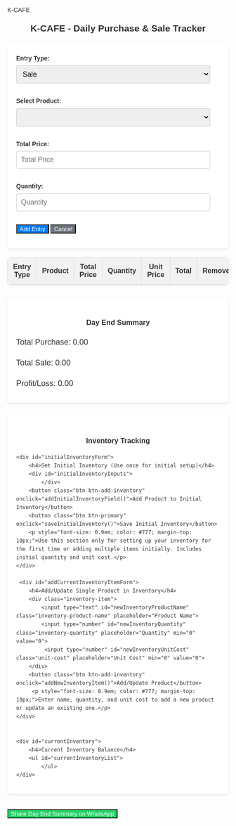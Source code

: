 K-CAFE
<html lang="en">
<head>
  <meta charset="UTF-8">
  <meta name="viewport" content="width=device-width, initial-scale=1.0">
  <title>K-CAFE Daily Report</title>
  <style>
    body {
      font-family: Arial, sans-serif;
      direction: ltr;
      background-image: url('https://i.postimg.cc/gjGgkCY3/Brown-Coffee-Shop-Logo.png');
      background-size: cover;
      background-repeat: no-repeat;
      background-attachment: fixed;
      background-position: center;
      padding: 20px;
      line-height: 1.6;
      color: #333;
    }
    .header-container {
        display: flex;
        justify-content: space-between;
        align-items: center;
        margin-bottom: 20px;
    }
    h2 {
      text-align: center;
      color: #333;
      margin: 0; /* Remove default margin */
      text-shadow: 1px 1px 2px rgba(255,255,255,0.7);
      flex-grow: 1; /* Allow heading to take available space */
    }
    #reportDate {
        font-size: 1.1em;
        color: #555;
        text-align: right; /* Align text to the right */
    }
    form {
      background: rgba(255, 255, 255, 0.9);
      padding: 20px;
      border-radius: 8px;
      box-shadow: 0 2px 4px rgba(0,0,0,0.1);
      margin-bottom: 20px;
    }
    label {
      display: block;
      margin-bottom: 5px;
      font-weight: bold;
    }
    select, input[type="number"], input[type="text"] {
      padding: 10px;
      margin-bottom: 15px;
      font-size: 16px;
      width: calc(100% - 22px);
      border: 1px solid #ccc;
      border-radius: 4px;
      box-sizing: border-box;
    }
     .inventory-item {
        display: flex;
        align-items: center;
        margin-bottom: 10px;
    }
    .inventory-item input[type="text"] {
        flex-grow: 1;
        margin-right: 10px;
        margin-bottom: 0; /* Remove bottom margin */
    }
     .inventory-item input[type="number"] {
        width: 80px; /* Smaller width for quantity */
        margin-bottom: 0; /* Remove bottom margin */
    }
    .inventory-item input[type="number"].unit-cost { /* Style for unit cost input */
        width: 100px; /* Slightly wider for cost */
        margin-left: 10px;
    }

    button.btn {
      display: block;
      width: 100%;
      padding: 12px;
      margin-top: 10px; /* Added margin to separate buttons */
      font-size: 18px;
      border: none;
      border-radius: 4px;
      cursor: pointer;
      transition: background-color 0.3s ease;
    }
    button.btn-primary {
        background-color: #007BFF;
        color: white;
    }
    button.btn-primary:hover {
        background-color: #0056b3;
    }
    button.btn-secondary {
        background-color: #6c757d; /* Grey color for cancel */
        color: white;
    }
     button.btn-secondary:hover {
        background-color: #5a6268;
    }
    button.btn-remove { /* Style for remove button in table */
        background-color: #dc3545; /* Red color for remove */
        color: white;
        padding: 5px 10px; /* Smaller padding for table button */
        font-size: 14px;
        width: auto; /* Auto width for table button */
        margin: 0; /* Remove margin */
    }
    button.btn-remove:hover {
        background-color: #c82333;
    }
     button.btn-add-inventory { /* Style for add inventory button */
        background-color: #28a745; /* Green color for add inventory */
        color: white;
        padding: 8px 15px;
        font-size: 16px;
        width: auto;
        margin-top: 10px;
    }
     button.btn-add-inventory:hover {
        background-color: #218838;
    }
    button.btn-remove-inventory { /* Style for remove inventory button */
        background-color: #dc3545; /* Red color */
        color: white;
        padding: 4px 8px; /* Smaller padding */
        font-size: 12px;
        margin-left: 10px;
        border-radius: 4px;
        cursor: pointer;
    }
     button.btn-remove-inventory:hover {
        background-color: #c82333;
    }


    table {
      width: 100%;
      margin-top: 20px;
      border-collapse: collapse;
      background: rgba(255, 255, 255, 0.9);
      box-shadow: 0 2px 4px rgba(0,0,0,0.1);
      border-radius: 8px;
      overflow: hidden;
    }
    th, td {
      padding: 12px;
      text-align: center;
      border: 1px solid #ddd;
    }
    th {
      background-color: #f2f2f2;
      font-weight: bold;
      color: #333;
    }
    tr:nth-child(even) {
      background-color: #f9f9f9;
    }
    tr:hover {
      background-color: #e9e9e9;
    }
    /* Style for the day end report section */
    #dayEndReport {
      margin-top: 30px;
      padding: 20px;
      background: rgba(255, 255, 255, 0.9);
      border-radius: 8px;
      box-shadow: 0 2px 4px rgba(0,0,0,0.1);
    }
    #dayEndReport h3 {
      text-align: center;
      color: #333;
      margin-bottom: 15px;
    }
    #dayEndReport p {
      font-size: 18px;
      margin-bottom: 10px;
    }
    #dayEndReport .profit {
      color: green;
      font-weight: bold;
    }
    #dayEndReport .loss {
      color: red;
      font-weight: bold;
    }
    /* Style for the share button */
    #shareBtn {
        margin-top: 20px;
        background-color: #25D366; /* WhatsApp green */
        color: white;
    }
    #shareBtn:hover {
        background-color: #1DA851;
    }
    #shareInstructions {
        margin-top: 15px;
        padding: 15px;
        background: rgba(255, 255, 255, 0.9);
        border-radius: 8px;
        box-shadow: 0 2px 4px rgba(0,0,0,0.1);
        display: none; /* Hidden by default */
    }
    #inventorySection {
        margin-top: 30px;
        padding: 20px;
        background: rgba(255, 255, 255, 0.9);
        border-radius: 8px;
        box-shadow: 0 2px 4px rgba(0,0,0,0.1);
    }
    #inventorySection h3 {
        text-align: center;
        color: #333;
        margin-bottom: 15px;
    }
    #initialInventoryForm {
        margin-bottom: 20px;
        padding-bottom: 15px;
        border-bottom: 1px solid #ccc;
    }
     #addCurrentInventoryItemForm {
        margin-bottom: 20px;
        padding-bottom: 15px;
        border-bottom: 1px solid #ccc;
    }
    #currentInventory {
        margin-top: 15px;
    }
    #currentInventoryList {
        list-style: none;
        padding: 0;
    }
    #currentInventoryList li {
        margin-bottom: 8px;
        font-size: 16px;
        display: flex;
        justify-content: space-between;
        align-items: center;
        padding: 5px 0;
        border-bottom: 1px dashed #eee;
    }
    #currentInventoryList li span {
        flex-grow: 1;
    }
  </style>
</head>
<body>

<div class="header-container">
    <h2>K-CAFE - Daily Purchase & Sale Tracker</h2>
    <div id="reportDate"></div> </div>


<form id="entryForm">
  <label for="entryType">Entry Type:</label>
  <select id="entryType">
    <option value="Sale">Sale</option>
    <option value="Purchase">Purchase</option>
     </select>

  <label for="product">Select Product:</label>
  <select id="product">
    </select>

  <label for="price">Total Price:</label>
  <input type="number" id="price" placeholder="Total Price" min="0">

  <label for="quantity">Quantity:</label>
  <input type="number" id="quantity" placeholder="Quantity" min="1">

  <button class="btn btn-primary" type="button" onclick="addEntry()">Add Entry</button>
  <button class="btn btn-secondary" type="button" onclick="cancelEntry()">Cancel</button> </form>

<table id="dataTable">
  <thead>
    <tr>
      <th>Entry Type</th>
      <th>Product</th>
      <th>Total Price</th>
      <th>Quantity</th>
      <th>Unit Price</th>
      <th>Total</th>
      <th>Remove</th> </tr>
  </thead>
  <tbody>
    </tbody>
</table>

<div id="dayEndReport">
  <h3>Day End Summary</h3>
  <p>Total Purchase: <span id="totalPurchaseDisplay">0.00</span></p>
  <p>Total Sale: <span id="totalSaleDisplay">0.00</span></p>
  <p>Profit/Loss: <span id="profitLossDisplay">0.00</span></p>
</div>

<div id="inventorySection">
    <h3>Inventory Tracking</h3>

    <div id="initialInventoryForm">
        <h4>Set Initial Inventory (Use once for initial setup)</h4>
        <div id="initialInventoryInputs">
            </div>
        <button class="btn btn-add-inventory" onclick="addInitialInventoryField()">Add Product to Initial Inventory</button>
        <button class="btn btn-primary" onclick="saveInitialInventory()">Save Initial Inventory</button>
        <p style="font-size: 0.9em; color: #777; margin-top: 10px;">Use this section only for setting up your inventory for the first time or adding multiple items initially. Includes initial quantity and unit cost.</p>
    </div>

     <div id="addCurrentInventoryItemForm">
        <h4>Add/Update Single Product in Inventory</h4>
        <div class="inventory-item">
            <input type="text" id="newInventoryProductName" class="inventory-product-name" placeholder="Product Name">
            <input type="number" id="newInventoryQuantity" class="inventory-quantity" placeholder="Quantity" min="0" value="0">
             <input type="number" id="newInventoryUnitCost" class="unit-cost" placeholder="Unit Cost" min="0" value="0">
        </div>
        <button class="btn btn-add-inventory" onclick="addNewInventoryItem()">Add/Update Product</button>
         <p style="font-size: 0.9em; color: #777; margin-top: 10px;">Enter name, quantity, and unit cost to add a new product or update an existing one.</p>
    </div>


    <div id="currentInventory">
        <h4>Current Inventory Balance</h4>
        <ul id="currentInventoryList">
            </ul>
    </div>
</div>


<button class="btn" id="shareBtn" onclick="shareViaWhatsApp()">Share Day End Summary on WhatsApp</button>

<div id="shareInstructions">
    <h4>رپورٹ شیئر کرنے کے طریقے:</h4>
    <p>1. **WhatsApp پر سمری بھیجیں:** اوپر والے بٹن پر کلک کریں، یہ WhatsApp کھولے گا جس میں دن کی سمری کا متن پہلے سے لکھا ہوگا۔</p>
    <p>2. **مکمل رپورٹ PDF میں محفوظ کریں:** اس صفحے پر Right-click (یا موبائل پر مینیو) کر کے 'Print' کا آپشن منتخب کریں۔ Printer کے طور پر 'Save as PDF' منتخب کریں اور فائل کو محفوظ کریں۔ پھر اسے WhatsApp پر دستی طور پر شیئر کریں۔</p>
</div>


<script>
  // Global variables to store total purchase and sale
  let grandTotalPurchase = 0; // Total cost of goods purchased
  let grandTotalSale = 0; // Total revenue from sales
  let grandTotalSaleCost = 0; // Total cost of goods sold

  // Object to store current inventory (will be loaded from localStorage)
  // Structure: { 'productName': { quantity: X, unitCost: Y } }
  let currentInventory = {};

  // Array to store all product names ever added to inventory (for dropdown)
  let allProductsAdded = [];

  // Function to display the current date
  function displayCurrentDate() {
      const today = new Date();
      const options = { year: 'numeric', month: 'long', day: 'numeric' };
      const formattedDate = today.toLocaleDateString('en-US', options); // Format as "May 7, 2025"
      document.getElementById('reportDate').textContent = `Date: ${formattedDate}`;
  }

  // --- Inventory Functions ---

  // Load inventory and all products from localStorage
  function loadInventory() {
      const savedInventory = localStorage.getItem('kcafeInventory');
      if (savedInventory) {
          currentInventory = JSON.parse(savedInventory);
      } else {
          currentInventory = {};
      }

      const savedProducts = localStorage.getItem('kcafeAllProducts');
      if (savedProducts) {
          allProductsAdded = JSON.parse(savedProducts);
      } else {
          allProductsAdded = [];
      }

      displayCurrentInventory();
      updateProductDropdown(); // Update the product dropdown on load
  }

  // Save inventory and all products to localStorage
  function saveInventory() {
      localStorage.setItem('kcafeInventory', JSON.stringify(currentInventory));
      localStorage.setItem('kcafeAllProducts', JSON.stringify(allProductsAdded));
  }

  // Display current inventory
  function displayCurrentInventory() {
      const inventoryList = document.getElementById('currentInventoryList');
      inventoryList.innerHTML = ''; // Clear previous display

      // Sort inventory items alphabetically by product name for consistent display
      const sortedProducts = Object.keys(currentInventory).sort();

      sortedProducts.forEach(productName => {
          const item = currentInventory[productName];
          const listItem = document.createElement('li');
          listItem.innerHTML = `
              <span>${productName}: ${item.quantity} (Cost: ${item.unitCost.toFixed(2)} each)</span>
              <button class="btn-remove-inventory" onclick="removeInventoryItem('${productName}')">Remove</button>
          `;
          inventoryList.appendChild(listItem);
      });
  }

    // Update the product select dropdown based on all products ever added
    function updateProductDropdown() {
        const productSelect = document.getElementById('product');
        productSelect.innerHTML = ''; // Clear existing options

        // Add a default disabled option
        const defaultOption = document.createElement('option');
        defaultOption.value = "";
        defaultOption.textContent = "Select Product";
        defaultOption.disabled = true;
        defaultOption.selected = true;
        productSelect.appendChild(defaultOption);

        // Sort all products alphabetically
        const sortedAllProducts = allProductsAdded.sort();

        sortedAllProducts.forEach(productName => {
            const option = document.createElement('option');
            option.value = productName;
            option.textContent = productName;
            productSelect.appendChild(option);
        });
    }


  // Add a field to the initial inventory form
  function addInitialInventoryField() {
      const initialInventoryInputsDiv = document.getElementById('initialInventoryInputs');

      const itemDiv = document.createElement('div');
      itemDiv.classList.add('inventory-item');

      const productInput = document.createElement('input');
      productInput.type = 'text';
      productInput.classList.add('inventory-product-name');
      productInput.placeholder = 'Product Name';

      const quantityInput = document.createElement('input');
      quantityInput.type = 'number';
      quantityInput.classList.add('inventory-quantity');
      quantityInput.placeholder = 'Quantity';
      quantityInput.min = '0';
      quantityInput.value = '0';

      const unitCostInput = document.createElement('input');
      unitCostInput.type = 'number';
      unitCostInput.classList.add('unit-cost');
      unitCostInput.placeholder = 'Unit Cost';
      unitCostInput.min = '0';
      unitCostInput.value = '0';
      unitCostInput.step = '0.01'; // Allow decimal values for cost


      itemDiv.appendChild(productInput);
      itemDiv.appendChild(quantityInput);
      itemDiv.appendChild(unitCostInput); // Add unit cost input
      initialInventoryInputsDiv.appendChild(itemDiv);
  }

  // Save initial inventory from the form
  function saveInitialInventory() {
      const initialInventoryInputsDiv = document.getElementById('initialInventoryInputs');
      const items = initialInventoryInputsDiv.querySelectorAll('.inventory-item');

      items.forEach(item => {
          const productNameInput = item.querySelector('.inventory-product-name');
          const quantityInput = item.querySelector('.inventory-quantity');
          const unitCostInput = item.querySelector('.unit-cost'); // Get unit cost input

          const productName = productNameInput.value.trim();
          const quantity = parseInt(quantityInput.value);
          const unitCost = parseFloat(unitCostInput.value); // Get unit cost value

          if (productName && !isNaN(quantity) && quantity >= 0 && !isNaN(unitCost) && unitCost >= 0) {
              currentInventory[productName] = { quantity: quantity, unitCost: unitCost }; // Store quantity and unit cost
              // Add product to the list of all products if not already there
              if (!allProductsAdded.includes(productName)) {
                  allProductsAdded.push(productName);
              }
          } else {
               console.log(`Invalid input for ${productName}. Please check name, quantity, and unit cost.`);
          }
      });

      saveInventory(); // Save to localStorage
      displayCurrentInventory(); // Update display
      updateProductDropdown(); // Update product dropdown
      // Optionally clear the initial inventory form fields after saving
      initialInventoryInputsDiv.innerHTML = '';
  }

  // Add or Update a single product in the current inventory
  function addNewInventoryItem() {
      const productNameInput = document.getElementById('newInventoryProductName');
      const quantityInput = document.getElementById('newInventoryQuantity');
      const unitCostInput = document.getElementById('newInventoryUnitCost'); // Get unit cost input

      const productName = productNameInput.value.trim();
      const quantity = parseInt(quantityInput.value);
      const unitCost = parseFloat(unitCostInput.value); // Get unit cost value


      if (productName && !isNaN(quantity) && quantity >= 0 && !isNaN(unitCost) && unitCost >= 0) {
          currentInventory[productName] = { quantity: quantity, unitCost: unitCost }; // Add or update the quantity and unit cost
           // Add product to the list of all products if not already there
          if (!allProductsAdded.includes(productName)) {
              allProductsAdded.push(productName);
          }
          saveInventory(); // Save to localStorage
          displayCurrentInventory(); // Update display
          updateProductDropdown(); // Update product dropdown
          // Clear the input fields
          productNameInput.value = '';
          quantityInput.value = '0';
          unitCostInput.value = '0';
      } else {
          console.log('Please enter a valid product name, quantity, and unit cost.');
      }
  }

  // Remove a product from the inventory (only removes from current inventory, not the dropdown list)
  function removeInventoryItem(productName) {
      if (currentInventory.hasOwnProperty(productName)) {
          delete currentInventory[productName]; // Remove the product from current inventory
          saveInventory(); // Save to localStorage
          displayCurrentInventory(); // Update display (product will disappear from inventory list)
          // Product remains in allProductsAdded and thus in the dropdown
      }
  }


  // --- Entry Functions ---

  function addEntry() {
    // Get values from the form inputs
    const entryType = document.getElementById('entryType').value;
    const product = document.getElementById('product').value;
    const price = parseFloat(document.getElementById('price').value); // This is total price for the entry
    const quantity = parseInt(document.getElementById('quantity').value);

    // Validate inputs
    if (!entryType || !product || isNaN(price) || price < 0 || isNaN(quantity) || quantity <= 0) {
      console.log('Please fill in all fields with valid numbers.');
      // In a real application, you would display a message on the page
      return;
    }

    // Calculate unit price for display in the table
    const unitPriceDisplay = price / quantity;


    // Update inventory and financial totals based on entry type
    if (currentInventory.hasOwnProperty(product)) { // Check if product exists in inventory
        if (entryType === 'Purchase') {
            currentInventory[product].quantity += quantity; // Add quantity for purchase
            // Optional: Update unit cost based on purchase price (e.g., weighted average)
            // For simplicity here, we'll just add to total purchase cost
            grandTotalPurchase += price; // Add total purchase price to grand total purchase
        } else if (entryType === 'Sale') {
            currentInventory[product].quantity -= quantity; // Subtract quantity for sale
            grandTotalSale += price; // Add total sale price to grand total sale (revenue)

            // Calculate Cost of Goods Sold (COGS) for this sale
             // Ensure unitCost is a number, default to 0 if not available
            const unitCost = currentInventory[product].unitCost ? parseFloat(currentInventory[product].unitCost) : 0;
            const cogs = quantity * unitCost;
            grandTotalSaleCost += cogs; // Add COGS to grand total COGS

            // Optional: Add a check here to prevent selling more than available
            if (currentInventory[product].quantity < 0) {
                console.log(`Warning: Selling more ${product} than available! Current inventory: ${currentInventory[product].quantity}`);
                // You might want to revert the inventory change or show a message to the user
                // For this example, we'll allow negative inventory for simplicity
            }
        }
        saveInventory(); // Save updated inventory
        displayCurrentInventory(); // Update inventory display
    } else {
        console.log(`Product "${product}" not found in inventory. Please add it to inventory first.`);
        // Prevent adding entry if product not in inventory (or add it with default cost?)
        // For now, just log a message and don't add the entry
        return; // Stop adding the entry
    }


    // Get the table body
    const tableBody = document.querySelector('#dataTable tbody');

    // Create a new table row
    const newRow = tableBody.insertRow();

    // Store entry data in the row itself for easy access when removing
    newRow.dataset.entryType = entryType;
    newRow.dataset.total = price; // Store the total price of the entry
    newRow.dataset.product = product; // Store product name
    newRow.dataset.quantity = quantity; // Store quantity
    // Store COGS for Sale entries to revert correctly
    if (entryType === 'Sale') {
        const unitCost = currentInventory[product].unitCost ? parseFloat(currentInventory[product].unitCost) : 0;
        newRow.dataset.cogs = quantity * unitCost;
    } else {
         newRow.dataset.cogs = 0; // COGS is 0 for Purchase entries
    }


    // Create and populate the table cells
    const entryTypeCell = newRow.insertCell();
    entryTypeCell.textContent = entryType;

    const productCell = newRow.insertCell();
    productCell.textContent = product;

    const priceCell = newRow.insertCell();
    priceCell.textContent = price.toFixed(2); // Display total price entered

    const quantityCell = newRow.insertCell();
    quantityCell.textContent = quantity;

    const unitPriceCell = newRow.insertCell(); // Cell for Unit Price
    unitPriceCell.textContent = unitPriceDisplay.toFixed(2); // Display calculated unit price for the entry

    const totalCell = newRow.insertCell();
    totalCell.textContent = price.toFixed(2); // Display total price entered again


    // Add remove button cell
    const removeCell = newRow.insertCell();
    const removeButton = document.createElement('button');
    removeButton.textContent = 'Remove';
    removeButton.classList.add('btn', 'btn-remove');
    removeButton.onclick = function() {
        removeEntry(newRow); // Pass the row element to the remove function
    };
    removeCell.appendChild(removeButton);


    // Update the day end report display
    updateDayEndReportDisplay();

    // Clear the form inputs after adding entry
    clearForm();
  }

  // Function to remove an entry
  function removeEntry(rowElement) {
      // Get the stored data from the row
      const entryType = rowElement.dataset.entryType;
      const total = parseFloat(rowElement.dataset.total); // Total price of the entry
      const product = rowElement.dataset.product; // Get product name
      const quantity = parseInt(rowElement.dataset.quantity); // Get quantity
      const cogs = parseFloat(rowElement.dataset.cogs); // Get COGS for Sale entries


      // Revert financial totals based on entry type
      if (entryType === 'Purchase') {
          grandTotalPurchase -= total; // Subtract total purchase price
          // Revert inventory change
          if (currentInventory.hasOwnProperty(product)) {
              currentInventory[product].quantity -= quantity; // Subtract quantity when removing purchase
          }
      } else if (entryType === 'Sale') {
          grandTotalSale -= total; // Subtract total sale price (revenue)
          grandTotalSaleCost -= cogs; // Subtract COGS

           // Revert inventory change
           if (currentInventory.hasOwnProperty(product)) {
              currentInventory[product].quantity += quantity; // Add quantity back when removing sale
           }
      }

      // Remove the row from the table
      rowElement.remove();

      // Update the day end report display and inventory display
      updateDayEndReportDisplay();
      saveInventory(); // Save updated inventory
      displayCurrentInventory(); // Update inventory display

  }


  // Function to clear the form inputs
  function clearForm() {
    document.getElementById('price').value = '';
    document.getElementById('quantity').value = '';
    document.getElementById('product').selectedIndex = 0; // Reset product dropdown
    document.getElementById('entryType').selectedIndex = 0; // Reset entry type to Sale
  }

  // Function to handle cancel button click
  function cancelEntry() {
      clearForm(); // Simply clear the form inputs
  }

  // Function to update the day end report display
  function updateDayEndReportDisplay() {
    const totalPurchaseDisplay = document.getElementById('totalPurchaseDisplay');
    const totalSaleDisplay = document.getElementById('totalSaleDisplay');
    const profitLossDisplay = document.getElementById('profitLossDisplay');

    // Calculate profit/loss using Total Sale Revenue and Total Cost of Goods Sold
    const profitLoss = grandTotalSale - grandTotalSaleCost;

    // Update the display elements
    totalPurchaseDisplay.textContent = grandTotalPurchase.toFixed(2); // Display total purchase cost
    totalSaleDisplay.textContent = grandTotalSale.toFixed(2); // Display total sale revenue

    // Update profit/loss display and apply styling
    profitLossDisplay.textContent = profitLoss.toFixed(2);
    profitLossDisplay.classList.remove('profit', 'loss'); // Remove previous classes
    if (profitLoss > 0) {
      profitLossDisplay.classList.add('profit');
    } else if (profitLoss < 0) {
      profitLossDisplay.classList.add('loss');
    }
  }

  // Function to share day end summary via WhatsApp
  function shareViaWhatsApp() {
      const reportDate = document.getElementById('reportDate').textContent; // Get the date
      const totalPurchase = document.getElementById('totalPurchaseDisplay').textContent;
      const totalSale = document.getElementById('totalSaleDisplay').textContent;
      const profitLoss = document.getElementById('profitLossDisplay').textContent;

      // Include current inventory in the message
      let inventorySummary = "\n*Current Inventory:*";
      // Sort inventory items alphabetically for the message
      const sortedProducts = Object.keys(currentInventory).sort();
      sortedProducts.forEach(productName => {
          const item = currentInventory[productName];
          inventorySummary += `\n${productName}: ${item.quantity} (Cost: ${item.unitCost.toFixed(2)} each)`;
      });


      const message = `*K-CAFE Day End Report*\n${reportDate}\n\nTotal Purchase Cost: ${totalPurchase}\nTotal Sale Revenue: ${totalSale}\nProfit/Loss: ${profitLoss}${inventorySummary}`;

      // Replace 03442128439 with the actual number if needed, including country code without '+'
      const phoneNumber = '923442128439'; // Assuming Pakistan's country code +92

      // Construct the WhatsApp URL
      const whatsappUrl = `https://wa.me/${phoneNumber}?text=${encodeURIComponent(message)}`;

      // Open WhatsApp in a new tab/window
      window.open(whatsappUrl, '_blank');

      // Hide instructions after attempting to share
      document.getElementById('shareInstructions').style.display = 'none';
  }


  // Initialize the day end report display, date, and load inventory on page load
  document.addEventListener('DOMContentLoaded', () => {
      displayCurrentDate();
      loadInventory(); // Load inventory and all products on page load
      updateDayEndReportDisplay();
  });

</script>

</body>
</html>
